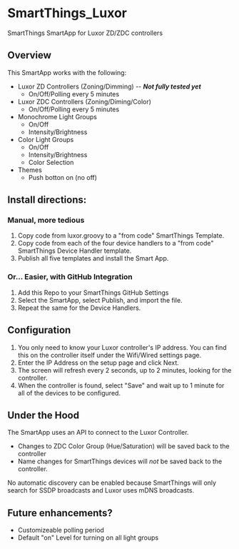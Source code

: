 # SmartThings_Luxor
SmartThings SmartApp for Luxor ZD/ZDC controllers

## Overview

This SmartApp works with the following:
* Luxor ZD Controllers (Zoning/Dimming)  --   ***Not fully tested yet***
    * On/Off/Polling every 5 minutes
* Luxor ZDC Controllers (Zoning/Diming/Color)
    * On/Off/Polling every 5 minutes
* Monochrome Light Groups
    * On/Off
    * Intensity/Brightness
* Color Light Groups
    * On/Off
    * Intensity/Brightness
    * Color Selection
* Themes
    * Push botton on (no off)

## Install directions:

### Manual, more tedious
1. Copy code from luxor.groovy to a "from code" SmartThings Template.
1. Copy code from each of the four device handlers to a "from code" SmartThings Device Handler template.
1. Publish all five templates and install the Smart App.

### Or... Easier, with GitHub Integration
1. Add this Repo to your SmartThings GitHub Settings
1. Select the SmartApp, select Publish, and import the file.
1. Repeat the same for the Device Handlers.

## Configuration

1. You only need to know your Luxor controller's IP address.  You can find this on the controller itself under the Wifi/Wired settings page.
1. Enter the IP Address on the setup page and click Next.
1. The screen will refresh every 2 seconds, up to 2 minutes, looking for the controller.
1. When the controller is found, select "Save" and wait up to 1 minute for all of the devices to be configured.

## Under the Hood

The SmartApp uses an API to connect to the Luxor Controller.  
* Changes to ZDC Color Group (Hue/Saturation) will be saved back to the controller
* Name changes for SmartThings devices will _not_ be saved back to the controller.

No automatic discovery can be enabled because SmartThings will only search for SSDP broadcasts and Luxor uses mDNS broadcasts.


## Future enhancements?
* Customizeable polling period
* Default "on" Level for turning on all light groups